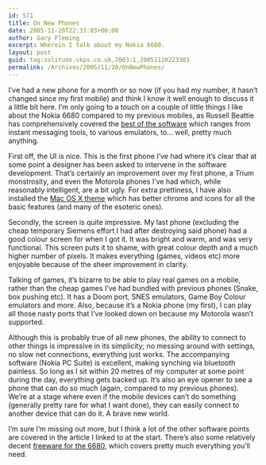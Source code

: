 ```yaml
---
id: 571
title: On New Phones
date: 2005-11-20T22:33:03+00:00
author: Gary Fleming
excerpt: Wherein I talk about my Nokia 6680.
layout: post
guid: tag:solitude.vkps.co.uk,2003:1,20051120223303
permalink: /Archives/2005/11/20/OnNewPhones/
---
```

I&#8217;ve had a new phone for a month or so now (if you had my number, it hasn&#8217;t changed since my first mobile) and think I know it well enough to discuss it a little bit here. I&#8217;m only going to a touch on a couple of little things I like about the Nokia 6680 compared to my previous mobiles, as Russell Beattie has comprehensively covered the [best of the software](http://www.russellbeattie.com/notebook/1008503.html "the best Nokia 6680 software") which ranges from instant messaging tools, to various emulators, to&#8230; well, pretty much anything.

First off, the UI is nice. This is the first phone I&#8217;ve had where it&#8217;s clear that at some point a designer has been asked to intervene in the software development. That&#8217;s certainly an improvement over my first phone, a Trium monstrosity, and even the Motorola phones I&#8217;ve had which, while reasonably intelligent, are a bit ugly. For extra prettiness, I have also installed the [Mac OS X theme](http://www.dakkustudios.co.uk/forum/themes.php) which has better chrome and icons for all the basic features (and many of the esoteric ones).

Secondly, the screen is quite impressive. My last phone (excluding the cheap temporary Siemens effort I had after destroying said phone) had a good colour screen for when I got it. It was bright and warm, and was very functional. This screen puts it to shame, with great colour depth and a much higher number of pixels. It makes everything (games, videos etc) more enjoyable because of the sheer improvement in clarity.

Talking of games, it&#8217;s bizarre to be able to play real games on a mobile, rather than the cheap games I&#8217;ve had bundled with previous phones (Snake, box pushing etc). It has a Doom port, SNES emulators, Game Boy Colour emulators and more. Also, because it&#8217;s a Nokia phone (my first), I can play all those nasty ports that I&#8217;ve looked down on because my Motorola wasn&#8217;t supported.

Although this is probably true of all new phones, the ability to connect to other things is impressive in its simplicity; no messing around with settings, no slow net connections, everything just works. The accompanying software (Nokia PC Suite) is excellent, making synching via bluetooth painless. So long as I sit within 20 metres of my computer at some point during the day, everything gets backed up. It&#8217;s also an eye opener to see a phone that can do so much (again, compared to my previous phones). We&#8217;re at a stage where even if the mobile devices can&#8217;t do something (generally pretty rare for what I want done), they can easily connect to another device that can do it. A brave new world.

I&#8217;m sure I&#8217;m missing out more, but I think a lot of the other software points are covered in the article I linked to at the start. There&#8217;s also some relatively decent [freeware for the 6680](http://3lib.ukonline.co.uk/nonagss60.htm), which covers pretty much everything you&#8217;ll need.